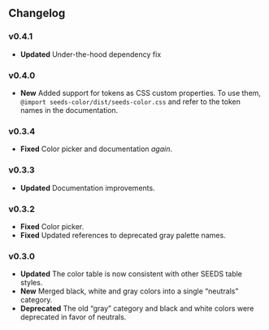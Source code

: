 ## Changelog

### v0.4.1

- **Updated** Under-the-hood dependency fix

### v0.4.0

- **New** Added support for tokens as CSS custom properties. To use them, `@import seeds-color/dist/seeds-color.css` and refer to the token names in the documentation.

### v0.3.4

- **Fixed** Color picker and documentation _again_.

### v0.3.3

- **Updated** Documentation improvements.

### v0.3.2

- **Fixed** Color picker.
- **Fixed** Updated references to deprecated gray palette names.

### v0.3.0

- **Updated** The color table is now consistent with other SEEDS table styles.
- **New** Merged black, white and gray colors into a single “neutrals” category.
- **Deprecated** The old “gray” category and black and white colors were deprecated in favor of neutrals.
